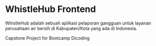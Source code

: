 # WhistleHub Frontend

WhistleHub adalah sebuah aplikasi pelaporan gangguan untuk layanan perusahaan air bersih di Kabupaten/Kota yang ada di Indonesia. 

Capstone Project for Bootcamp Dicoding
